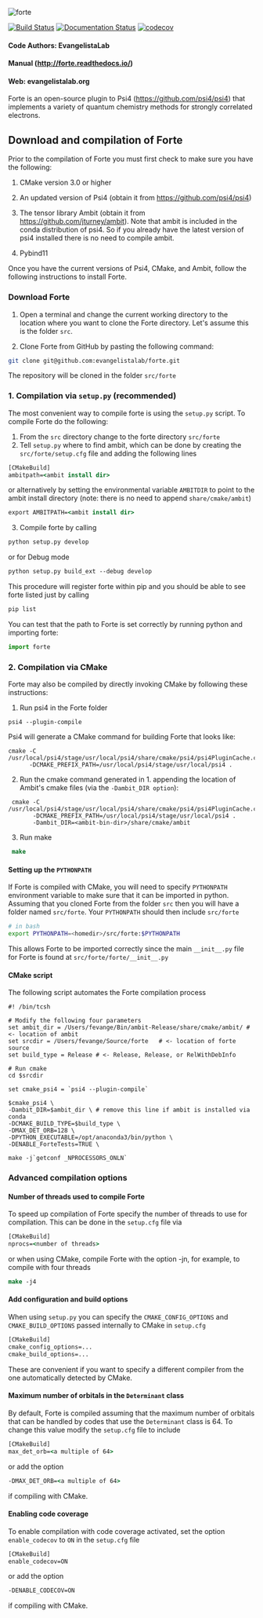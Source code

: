 ![forte](lib/logos/forte_motologo_github.gif)

[![Build Status](https://github.com/evangelistalab/forte/actions/workflows/python-package-conda.yml/badge.svg)](https://github.com/evangelistalab/forte/actions/workflows/python-package-conda.yml)
[![Documentation Status](https://readthedocs.org/projects/forte/badge/?version=latest)](http://forte.readthedocs.io/en/latest/?badge=latest)
[![codecov](https://codecov.io/gh/evangelistalab/forte/branch/master/graph/badge.svg)](https://codecov.io/gh/evangelistalab/forte)

#### Code Authors: EvangelistaLab

#### Manual (http://forte.readthedocs.io/)
#### Web: evangelistalab.org

Forte is an open-source plugin to Psi4 (https://github.com/psi4/psi4) that implements a variety of quantum chemistry methods
for strongly correlated electrons.

## Download and compilation of Forte

Prior to the compilation of Forte you must first check to make sure you have the following:

1. CMake version 3.0 or higher

2. An updated version of Psi4 (obtain it from https://github.com/psi4/psi4)

3. The tensor library Ambit (obtain it from https://github.com/jturney/ambit). Note that ambit is included in the conda distribution of psi4. So if you already have the latest version of psi4 installed there is no need to compile ambit.

4. Pybind11


Once you have the current versions of Psi4, CMake, and Ambit, follow the following instructions to install Forte.

### Download Forte

1. Open a terminal and change the current working directory to the location where you want to clone the Forte directory.
Let's assume this is the folder `src`.

2. Clone Forte from GitHub by pasting the following command:
```bash
git clone git@github.com:evangelistalab/forte.git
```
The repository will be cloned in the folder `src/forte`

### 1. Compilation via `setup.py` (recommended)

The most convenient way to compile forte is using the `setup.py` script. To compile Forte do the following:

1. From the `src` directory change to the forte directory `src/forte`
2. Tell `setup.py` where to find ambit, which can be done by creating the `src/forte/setup.cfg` file and adding the following lines
```tcsh
[CMakeBuild]
ambitpath=<ambit install dir>
```
or alternatively by setting the environmental variable `AMBITDIR` to point to the ambit install directory (note: there is no need to append `share/cmake/ambit`)
```tcsh
export AMBITPATH=<ambit install dir>
```
3. Compile forte by calling
```tcsh
python setup.py develop 
```
or for Debug mode
```tcsh
python setup.py build_ext --debug develop
```
This procedure will register forte within pip and you should be able to see forte listed just by calling
```tcsh
pip list
```
You can test that the path to Forte is set correctly by running python and importing forte:
```python
import forte
```

### 2. Compilation via CMake

Forte may also be compiled by directly invoking CMake by following these instructions:

1. Run psi4 in the Forte folder
  ```
  psi4 --plugin-compile
  ```
 Psi4 will generate a CMake command for building Forte that looks like:
  ```
  cmake -C /usr/local/psi4/stage/usr/local/psi4/share/cmake/psi4/psi4PluginCache.cmake
        -DCMAKE_PREFIX_PATH=/usr/local/psi4/stage/usr/local/psi4 .
  ```
 
 2. Run the cmake command generated in 1. appending the location of Ambit's cmake files (via the `-Dambit_DIR option`):
 ```
  cmake -C /usr/local/psi4/stage/usr/local/psi4/share/cmake/psi4/psi4PluginCache.cmake
        -DCMAKE_PREFIX_PATH=/usr/local/psi4/stage/usr/local/psi4 .
        -Dambit_DIR=<ambit-bin-dir>/share/cmake/ambit
 ```
 
 3. Run make
 ```tcsh
  make
 ```

#### Setting up the `PYTHONPATH`

If Forte is compiled with CMake, you will need to specify `PYTHONPATH` environment variable to make sure that it can be imported in python. Assuming that you cloned Forte from the folder `src` then you will have a folder named `src/forte`.
Your `PYTHONPATH` should then include `src/forte`
```bash
# in bash
export PYTHONPATH=<homedir>/src/forte:$PYTHONPATH 
```
This allows Forte to be imported correctly since the main `__init__.py` file for Forte is found at `src/forte/forte/__init__.py`


#### CMake script
The following script automates the Forte compilation process

```
#! /bin/tcsh

# Modify the following four parameters
set ambit_dir = /Users/fevange/Bin/ambit-Release/share/cmake/ambit/ # <- location of ambit
set srcdir = /Users/fevange/Source/forte   # <- location of forte source
set build_type = Release # <- Release, Release, or RelWithDebInfo

# Run cmake
cd $srcdir

set cmake_psi4 = `psi4 --plugin-compile`

$cmake_psi4 \
-Dambit_DIR=$ambit_dir \ # remove this line if ambit is installed via conda
-DCMAKE_BUILD_TYPE=$build_type \
-DMAX_DET_ORB=128 \
-DPYTHON_EXECUTABLE=/opt/anaconda3/bin/python \
-DENABLE_ForteTests=TRUE \

make -j`getconf _NPROCESSORS_ONLN`
```

### Advanced compilation options

#### **Number of threads used to compile Forte**
To speed up compilation of Forte specify the number of threads to use for compilation.
This can be done in the `setup.cfg` file via
```tcsh
[CMakeBuild]
nprocs=<number of threads>
```
or when using CMake, compile Forte with the option -jn, for example, to compile with four threads
```tcsh
make -j4
```

#### Add configuration and build options
When using `setup.py` you can specify the `CMAKE_CONFIG_OPTIONS` and `CMAKE_BUILD_OPTIONS` passed internally to CMake in `setup.cfg`
```tcsh
[CMakeBuild]
cmake_config_options=...
cmake_build_options=...
```
These are convenient if you want to specify a different compiler from the one automatically detected by CMake.

#### **Maximum number of orbitals in the `Determinant` class**
By default, Forte is compiled assuming that the maximum number of orbitals that can be handled by codes that use the `Determinant` class is 64. To change this value modify the `setup.cfg` file to include
```tcsh
[CMakeBuild]
max_det_orb=<a multiple of 64>
```
or add the option
```tcsh
-DMAX_DET_ORB=<a multiple of 64>
```
if compiling with CMake.

#### **Enabling code coverage**
To enable compilation with code coverage activated, set the option `enable_codecov` to `ON` in the `setup.cfg` file
  ```tcsh
  [CMakeBuild]
  enable_codecov=ON
  ```
or add the option
  ```tcsh
  -DENABLE_CODECOV=ON
  ```
if compiling with CMake.
